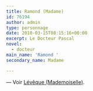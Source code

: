 ```yaml
---
title: Ramond (Madame)
id: 76194
author: admin
type: personnage
date: 2010-03-15T08:15:16+00:00
excerpt: Le Docteur Pascal
novel:
  - docteur
main_name: 'Ramond '
secondary_name: Madame

---
```

— Voir <a href="/personnage/leveque-mademoiselle" target="_self">Lévêque (Mademoiselle)</a>.